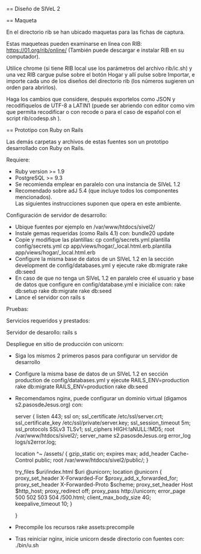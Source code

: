 == Diseño de SIVeL 2

== Maqueta

En el directorio rib se han ubicado maquetas para las fichas de captura.  

Estas maqueteas pueden examinarse en línea con RIB: https://01.org/rib/online/
(También puede descargar e instalar RIB en su computador).  
 
Utilice chrome (si tiene RIB local use los parámetros del archivo rib/ic.sh) 
y una vez RIB cargue pulse sobre el botón Hogar y allí pulse sobre Importar, 
e importe cada uno de los diseños del directorio rib (los números
sugieren un orden para abrirlos).  

Haga los cambios que considere, después exportelos como JSON y recodifiquelos
de UTF-8 a LATIN1 (puede ser abriendo con editor como vim que permita 
recodificar o con recode o para el caso de español con el script 
rib/codesp.sh ).


== Prototipo con Ruby on Rails

Las demás carpetas y archivos de estas fuentes son un prototipo desarrollado 
con Ruby on Rails. 

Requiere:
* Ruby version >= 1.9
* PostgreSQL >= 9.3
* Se recomienda emplear en paralelo con una instancia de SIVeL 1.2 
* Recomendado sobre adJ 5.4 (que incluye todos los componentes mencionados).  
  Las siguientes instrucciones suponen que opera en este ambiente.

Configuración de servidor de desarrollo:
* Ubique fuentes por ejemplo en /var/www/htdocs/sivel2/
* Instale gemas requeridas (como Rails 4.1) con:
  bundle20 update
* Copie y modifique las plantillas:
  cp config/secrets.yml.plantilla config/secrets.yml
  cp app/views/hogar/_local.html.erb.plantilla app/views/hogar/_local.html.erb
* Configure la misma base de datos de un SIVeL 1.2 en la sección development
  de config/databases.yml y ejecute
  rake db:migrate
  rake db:seed
* En caso de que no tenga un SIVeL 1.2 en paralelo cree el usuario y base
  de datos que configure en config/database.yml e inicialice con:
  rake db:setup
  rake db:migrate
  rake db:seed
* Lance el servidor con
  rails s

Pruebas:

Servicios requeridos y prestados:

Servidor de desarollo:
  rails s

Despliegue en sitio de producción con unicorn:
* Siga los mismos 2 primeros pasos para configurar un servidor de desarrollo
* Configure la misma base de datos de un SIVeL 1.2 en sección production
  de config/databases.yml y ejecute
  RAILS_ENV=production rake db:migrate
  RAILS_ENV=production rake db:seed
* Recomendamos nginx, puede configurar un dominio virtual (digamos
  s2.pasosdeJesus.org) con:

  server {
    listen 443;
    ssl on;
    ssl_certificate /etc/ssl/server.crt;
    ssl_certificate_key /etc/ssl/private/server.key;
    ssl_session_timeout  5m;
    ssl_protocols  SSLv3 TLSv1;
    ssl_ciphers  HIGH:!aNULL:!MD5;
    root /var/www/htdocs/sivel2/;
    server_name s2.pasosdeJesus.org
    error_log logs/s2error.log;

    location ^~ /assets/ {
        gzip_static on;
        expires max;
        add_header Cache-Control public;
        root /var/www/htdocs/sivel2/public/;
    }

    try_files $uri/index.html $uri @unicorn;
    location @unicorn {
            proxy_set_header X-Forwarded-For $proxy_add_x_forwarded_for;
            proxy_set_header X-Forwarded-Proto $scheme;
            proxy_set_header Host $http_host;
            proxy_redirect off;
            proxy_pass http://unicorn;
            error_page 500 502 503 504 /500.html;
            client_max_body_size 4G;
            keepalive_timeout 10;
    }

  }
* Precompile los recursos 
  rake assets:precompile
* Tras reiniciar nginx, inicie unicorn desde directorio con fuentes con:
./bin/u.sh

